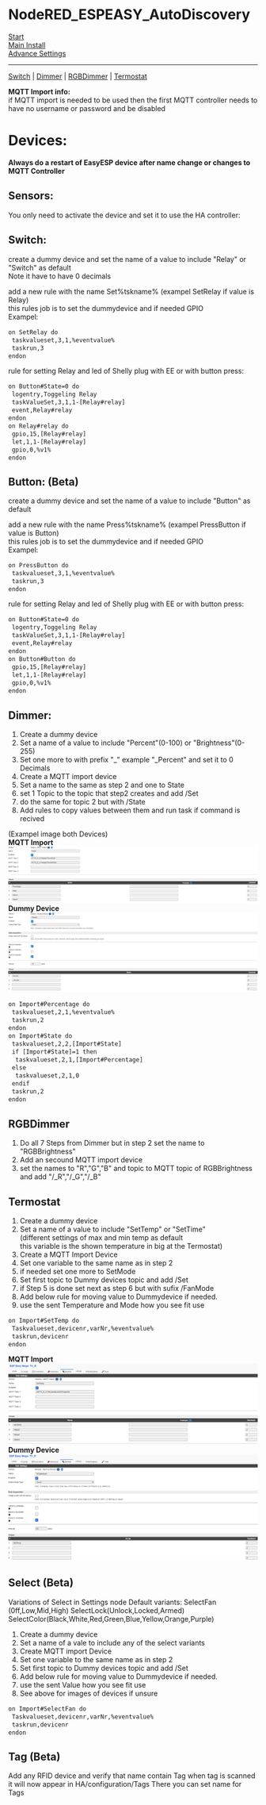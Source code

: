 # NodeRED_ESPEASY_AutoDiscovery  
[Start](README.md)  
[Main Install](MainInstall.md)<!--[Start](Readme.md)  -->  
[Advance Settings](Advance.md)  

---

[Switch](#switch) | [Dimmer](#dimmer) | [RGBDimmer](#rgbdimmer) | [Termostat](#termostat)   

**MQTT Import info:**  
if MQTT import is needed to be used then the first MQTT controller needs to have no username or password and be disabled

# Devices:
**Always do a restart of EasyESP device after name change or changes to MQTT Controller**

## Sensors:
You only need to activate the device and set it to use the HA controller:



## Switch:
create a dummy device and set the name of a value to include "Relay" or "Switch" as default  
Note it have to have 0 decimals

add a new rule with the name Set%tskname% (exampel SetRelay if value is Relay)   
this rules job is to set the dummydevice and if needed GPIO  
Exampel:  
```
on SetRelay do
 taskvalueset,3,1,%eventvalue%
 taskrun,3
endon
```
rule for setting Relay and led of Shelly plug with EE or with button press:
```
on Button#State=0 do
 logentry,Toggeling Relay
 taskValueSet,3,1,1-[Relay#relay]
 event,Relay#relay
endon
on Relay#relay do
 gpio,15,[Relay#relay]
 let,1,1-[Relay#relay]
 gpio,0,%v1%
endon
```

## Button: (Beta)

create a dummy device and set the name of a value to include "Button" as default  

add a new rule with the name Press%tskname% (exampel PressButton if value is Button)   
this rules job is to set the dummydevice and if needed GPIO  
Exampel:  
```
on PressButton do
 taskvalueset,3,1,%eventvalue%
 taskrun,3
endon
```
rule for setting Relay and led of Shelly plug with EE or with button press:
```
on Button#State=0 do
 logentry,Toggeling Relay
 taskValueSet,3,1,1-[Relay#relay]
 event,Relay#relay
endon
on Button#Button do
 gpio,15,[Relay#relay]
 let,1,1-[Relay#relay]
 gpio,0,%v1%
endon
```

## Dimmer:
1. Create a dummy device 
2. Set a name of a value to include "Percent"(0-100) or "Brightness"(0-255)
3. Set one more to with prefix "_" example "_Percent" and set it to 0 Decimals
3. Create a MQTT import device
4. Set a name to the same as step 2 and one to State
5. set 1 Topic to the topic that step2 creates and add /Set
6. do the same for topic 2 but with /State
7. Add rules to copy values between them and run task if command is recived  

(Exampel image both Devices)  
**MQTT Import**  
![MQTT Import](PNG/Dimmer_MQTTImport.PNG)
**Dummy Device**  
![Dummy Device](PNG/Dimmer_DummyDevice.PNG)
```
on Import#Percentage do
 taskvalueset,2,1,%eventvalue%
 taskrun,2
endon
on Import#State do
 taskvalueset,2,2,[Import#State]
 if [Import#State]=1 then
  taskvalueset,2,1,[Import#Percentage]
 else
  taskvalueset,2,1,0
 endif
 taskrun,2
endon
```
## RGBDimmer
1. Do all 7 Steps from Dimmer but in step 2 set the name to "RGBBrightness"
2. Add an secound MQTT import device
3. set the names to "R","G","B" and topic to MQTT topic of RGBBrightness and add "/_R","/_G","/_B"


## Termostat 
1. Create a dummy device 
2. Set a name of a value to include "SetTemp" or "SetTime"  
(different settings of max and min temp as default  
this variable is the shown temperature in big at the Termostat)
3. Create a MQTT Import Device
4. Set one variable to the same name as in step 2
5. if needed set one more to SetMode
6. Set first topic to Dummy devices topic and add /Set
7. if Step 5 is done  set next as step 6 but with sufix /FanMode
8. Add below rule for moving value to Dummydevice if needed.
9. use the sent Temperature and Mode how you see fit use
```
on Import#SetTemp do
 Taskvalueset,devicenr,varNr,%eventvalue%
 taskrun,devicenr
endon 
```
**MQTT Import**  
![MQTT Import](PNG/Termostat_MQTTImport.PNG)  
**Dummy Device**  
![Dummy Device](PNG/Termostat_DummyDevice.PNG)  

## Select (Beta)
Variations of Select in Settings node
Default variants:
SelectFan (0ff,Low,Mid,High) SelectLock(Unlock,Locked,Armed) SelectColor(Black,White,Red,Green,Blue,Yellow,Orange,Purple)
1. Create a dummy device
2. Set a name of a vale to include any of the select variants
3. Create MQTT import Device
4. Set one variable to the same name as in step 2
5. Set first topic to Dummy devices topic and add /Set
6. Add below rule for moving value to Dummydevice if needed. 
7. use the sent Value how you see fit use
8. See above for images of devices if unsure
```
on Import#SelectFan do
 Taskvalueset,devicenr,varNr,%eventvalue%
 taskrun,devicenr
endon 
```
## Tag (Beta)
Add any RFID device and verify that name contain Tag
when tag is scanned it will now appear in
HA/configuration/Tags
There you can set name for Tags
